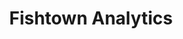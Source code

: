 ---
blog: https://blog.fishtownanalytics.com/
logohandle: fishtownanalytics
sort: fishtownanalytics
title: Fishtown Analytics
twitter: https://x.com/fishtowndata
website: https://www.fishtownanalytics.com/
---